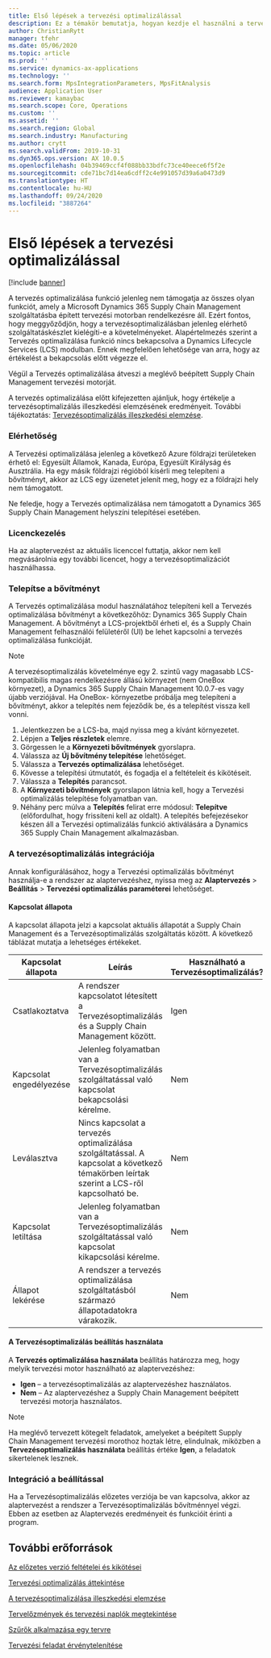 ```yaml
---
title: Első lépések a tervezési optimalizálással
description: Ez a témakör bemutatja, hogyan kezdje el használni a tervezési optimalizáció funkciót.
author: ChristianRytt
manager: tfehr
ms.date: 05/06/2020
ms.topic: article
ms.prod: ''
ms.service: dynamics-ax-applications
ms.technology: ''
ms.search.form: MpsIntegrationParameters, MpsFitAnalysis
audience: Application User
ms.reviewer: kamaybac
ms.search.scope: Core, Operations
ms.custom: ''
ms.assetid: ''
ms.search.region: Global
ms.search.industry: Manufacturing
ms.author: crytt
ms.search.validFrom: 2019-10-31
ms.dyn365.ops.version: AX 10.0.5
ms.openlocfilehash: 04b39469ccf4f088bb33bdfc73ce40eece6f5f2e
ms.sourcegitcommit: cde71bc7d14ea6cdff2c4e991057d39a6a0473d9
ms.translationtype: HT
ms.contentlocale: hu-HU
ms.lasthandoff: 09/24/2020
ms.locfileid: "3887264"
---
```

# <a name="get-started-with-planning-optimization"></a>Első lépések a tervezési optimalizálással

[!include [banner](../../includes/banner.md)]

A tervezés optimalizálása funkció jelenleg nem támogatja az összes olyan funkciót, amely a Microsoft Dynamics 365 Supply Chain Management szolgáltatásba épített tervezési motorban rendelkezésre áll. Ezért fontos, hogy meggyőződjön, hogy a tervezésoptimalizálásban jelenleg elérhető szolgáltatáskészlet kielégíti-e a követelményeket. Alapértelmezés szerint a Tervezés optimalizálása funkció nincs bekapcsolva a Dynamics Lifecycle Services (LCS) modulban. Ennek megfelelően lehetősége van arra, hogy az értékelést a bekapcsolás előtt végezze el.

Végül a Tervezés optimalizálása átveszi a meglévő beépített Supply Chain Management tervezési motorját.

A tervezés optimalizálása előtt kifejezetten ajánljuk, hogy értékelje a tervezésoptimalizálás illeszkedési elemzésének eredményeit. További tájékoztatás: [Tervezésoptimalizálás illeszkedési elemzése](planning-optimization-fit-analysis.md).

### <a name="availability"></a>Elérhetőség
A Tervezési optimalizálása jelenleg a következő Azure földrajzi területeken érhető el: Egyesült Államok, Kanada, Európa, Egyesült Királyság és Ausztrália. Ha egy másik földrajzi régióból kísérli meg telepíteni a bővítményt, akkor az LCS egy üzenetet jelenít meg, hogy ez a földrajzi hely nem támogatott.

Ne feledje, hogy a Tervezés optimalizálása nem támogatott a Dynamics 365 Supply Chain Management helyszíni telepítései esetében.

### <a name="licensing"></a>Licenckezelés

Ha az alaptervezést az aktuális licenccel futtatja, akkor nem kell megvásárolnia egy további licencet, hogy a tervezésoptimalizációt használhassa.

### <a name="install-the-add-in"></a>Telepítse a bővítményt

A Tervezés optimalizálása modul használatához telepíteni kell a Tervezés optimalizálása bővítményt a következőhöz: Dynamics 365 Supply Chain Management. A bővítményt a LCS-projektből érheti el, és a Supply Chain Management felhasználói felületéről (UI) be lehet kapcsolni a tervezés optimalizálása funkcióját.

> [!NOTE]
> A tervezésoptimalizálás követelménye egy 2. szintű vagy magasabb LCS-kompatibilis magas rendelkezésre állású környezet (nem OneBox környezet), a Dynamics 365 Supply Chain Management 10.0.7-es vagy újabb verziójával. Ha OneBox- környezetbe próbálja meg telepíteni a bővítményt, akkor a telepítés nem fejeződik be, és a telepítést vissza kell vonni.

1. Jelentkezzen be a LCS-ba, majd nyissa meg a kívánt környezetet.
1. Lépjen a **Teljes részletek** elemre.
1. Görgessen le a **Környezeti bővítmények** gyorslapra.
1. Válassza az **Új bővítmény telepítése** lehetőséget.
1. Válassza a **Tervezés optimalizálása** lehetőséget.
1. Kövesse a telepítési útmutatót, és fogadja el a feltételeit és kikötéseit.
1. Válassza a **Telepítés** parancsot.
1. A **Környezeti bővítmények** gyorslapon látnia kell, hogy a Tervezési optimalizálás telepítése folyamatban van.
1. Néhány perc múlva a **Telepítés** felirat erre módosul: **Telepítve** (előfordulhat, hogy frissíteni kell az oldalt). A telepítés befejezésekor készen áll a Tervezési optimalizálás funkció aktiválására a Dynamics 365 Supply Chain Management alkalmazásban.

### <a name="planning-optimization-integration"></a>A tervezésoptimalizálás integrációja

Annak konfigurálásához, hogy a Tervezési optimalizálás bővítményt használja-e a rendszer az alaptervezéshez, nyissa meg az **Alaptervezés** \> **Beállítás** \> **Tervezési optimalizálás paraméterei** lehetőséget.

#### <a name="connection-status"></a>Kapcsolat állapota

A kapcsolat állapota jelzi a kapcsolat aktuális állapotát a Supply Chain Management és a Tervezésoptimalizálás szolgáltatás között. A következő táblázat mutatja a lehetséges értékeket.

| Kapcsolat állapota | Leírás | Használható a Tervezésoptimalizálás? |
|---|---|---|
| Csatlakoztatva | A rendszer kapcsolatot létesített a Tervezésoptimalizálás és a Supply Chain Management között. | Igen |
| Kapcsolat engedélyezése | Jelenleg folyamatban van a Tervezésoptimalizálás szolgáltatással való kapcsolat bekapcsolási kérelme. | Nem |
| Leválasztva | Nincs kapcsolat a tervezés optimalizálása szolgáltatással. A kapcsolat a következő témakörben leírtak szerint a LCS-ről kapcsolható be. | Nem |
| Kapcsolat letiltása | Jelenleg folyamatban van a Tervezésoptimalizálás szolgáltatással való kapcsolat kikapcsolási kérelme. | Nem |
| Állapot lekérése | A rendszer a tervezés optimalizálása szolgáltatásból származó állapotadatokra várakozik. | Nem |

#### <a name="the-use-planning-optimization-option"></a>A Tervezésoptimalizálás beállítás használata

A **Tervezés optimalizálása használata** beállítás határozza meg, hogy melyik tervezési motor használható az alaptervezéshez:

- **Igen** – a tervezésoptimalizálás az alaptervezéshez használatos.
- **Nem** – Az alaptervezéshez a Supply Chain Management beépített tervezési motorja használatos.

> [!NOTE]
> Ha meglévő tervezett kötegelt feladatok, amelyeket a beépített Supply Chain Management tervezési morothoz hoztak létre, elindulnak, miközben a **Tervezésoptimalizálás használata** beállítás értéke **Igen**, a feladatok sikertelenek lesznek.

### <a name="integration-with-the-setup"></a>Integráció a beállítással

Ha a Tervezésoptimalizálás előzetes verziója be van kapcsolva, akkor az alaptervezést a rendszer a Tervezésoptimalizálás bővítménnyel végzi. Ebben az esetben az Alaptervezés eredményeit és funkcióit érinti a program.

## <a name="additional-resources"></a>További erőforrások

[Az előzetes verzió feltételei és kikötései](https://go.microsoft.com/fwlink/?linkid=2015274)

[Tervezési optimalizálás áttekintése](planning-optimization-overview.md)

[A tervezésoptimalizálása illeszkedési elemzése](planning-optimization-fit-analysis.md)

[Tervelőzmények és tervezési naplók megtekintése](plan-history-logs.md)

[Szűrők alkalmazása egy tervre](plan-filters.md)

[Tervezési feladat érvénytelenítése](cancel-planning-job.md)
